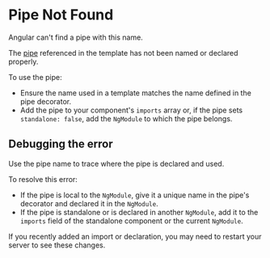 # Pipe Not Found

<docs-video src="https://www.youtube.com/embed/maI2u6Sxk9M"/>

Angular can't find a pipe with this name.

The [pipe](guide/templates/pipes) referenced in the template has not been named or declared properly.

To use the pipe:

- Ensure the name used in a template matches the name defined in the pipe decorator.
- Add the pipe to your component's `imports` array or, if the pipe sets `standalone: false`, add the `NgModule` to which the pipe belongs.

## Debugging the error

Use the pipe name to trace where the pipe is declared and used.

To resolve this error:

- If the pipe is local to the `NgModule`, give it a unique name in the pipe's decorator and declared it in the `NgModule`.
- If the pipe is standalone or is declared in another `NgModule`, add it to the `imports` field of the standalone component or the current `NgModule`.

If you recently added an import or declaration, you may need to restart your server to see these changes.
